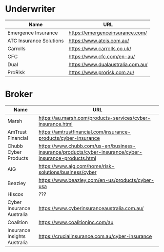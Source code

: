 # Underwriter

| Name                    | URL                               |
|-------------------------|-----------------------------------|
| Emergence Insurance     | https://emergenceinsurance.com/   |
| ATC Insurance Solutions | https://www.atcis.com.au/         |
| Carrolls                | https://www.carrolls.co.uk/       |
| CFC                     | https://www.cfc.com/en-au/        |
| Dual                    | https://www.dualaustralia.com.au/ | 
| ProRisk                 | https://www.prorisk.com.au/       |

# Broker

| Name                         | URL                                                                                                   |
|------------------------------|-------------------------------------------------------------------------------------------------------|
| Marsh                        | https://au.marsh.com/products-services/cyber-insurance.html                                           |
| AmTrust Financial            | https://amtrustfinancial.com/insurance-products/cyber-insurance                                       |
| Chubb Cyber Products         | https://www.chubb.com/us-en/business-insurance/products/cyber-insurance/cyber-insurance-products.html | 
| AIG                          | https://www.aig.com/home/risk-solutions/business/cyber                                                | 
| Beazley                      | https://www.beazley.com/en-us/products/cyber-usa                                                      | 
| Hiscox                       | ???                                                                                                   |
| Cyber Insurance Australia    | https://www.cyberinsuranceaustralia.com.au/                                                           |
| Coalition                    | https://www.coalitioninc.com/au                                                                       |
| Insurance Insights Australia | https://crucialinsurance.com.au/cyber-insurance                                                       | 